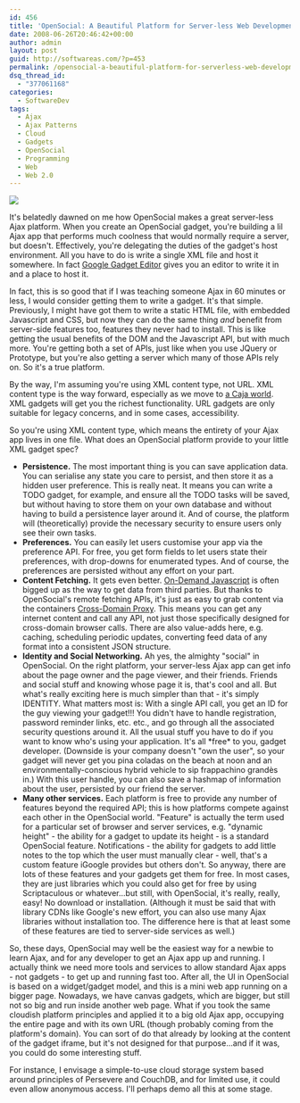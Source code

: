 ```yaml
---
id: 456
title: 'OpenSocial: A Beautiful Platform for Server-less Web Development'
date: 2008-06-26T20:46:42+00:00
author: admin
layout: post
guid: http://softwareas.com/?p=453
permalink: /opensocial-a-beautiful-platform-for-serverless-web-development/
dsq_thread_id:
  - "377061168"
categories:
  - SoftwareDev
tags:
  - Ajax
  - Ajax Patterns
  - Cloud
  - Gadgets
  - OpenSocial
  - Programming
  - Web
  - Web 2.0
---
```

<img src="http://picupper.com/2008/06/26/heartopensocial.png" />

It's belatedly dawned on me how OpenSocial makes a great server-less Ajax platform. When you create an OpenSocial gadget, you're building a lil Ajax app that performs much coolness that would normally require a server, but doesn't. Effectively, you're delegating the duties of the gadget's host environment. All you have to do is write a single XML file and host it somewhere. In fact <a href="http://code.google.com/apis/gadgets/docs/legacy/gs.html#Scratchpad">Google Gadget Editor</a> gives you an editor to write it in and a place to host it.

In fact, this is so good that if I was teaching someone Ajax in 60 minutes or less, I would consider getting them to write a gadget. It's that simple. Previously, I might have got them to write a static HTML file, with embedded Javascript and CSS, but now they can do the same thing <em>and</em> benefit from server-side features too, features they never had to install. This is like getting the usual benefits of the DOM and the Javascript API, but with much more.  You're getting both a set of APIs, just like when you use JQuery or Prototype, but you're also getting a server which many of those APIs rely on. So it's a true platform.

By the way, I'm assuming you're using XML content type, not URL. XML content type is the way forward, especially as we move to <a href="http://code.google.com/p/google-caja/">a Caja world</a>. XML gadgets will get you the richest functionality. URL gadgets are only suitable for legacy concerns, and in some cases, accessibility.

So you're using XML content type, which means the entirety of your Ajax app lives in one file. What does an OpenSocial platform provide to your little XML gadget spec?

<ul>
  <li><strong>Persistence.</strong> The most important thing is you can save application data. You can serialise any state you care to persist, and then store it as a hidden user preference. This is really neat. It means you can write a TODO gadget, for example, and ensure all the TODO tasks will be saved, but without having to store them on your own database and without having to build a persistence layer around it. And of course, the platform will (theoretically) provide the necessary security to ensure users only see their own tasks.</li>
  <li><strong>Preferences.</strong> You can easily let users customise your app via the preference API. For free, you get form fields to let users state their preferences, with drop-downs for enumerated types. And of course, the preferences are persisted without any effort on your part.</li>
  <li><strong>Content Fetching.</strong> It gets even better. <a href="http://ajaxpatterns.org/On-Demand_Javascript">On-Demand Javascript</a> is often bigged up as the way to get data from third parties. But thanks to OpenSocial's remote fetching APIs, it's just as easy to grab content via the containers <a href="http://ajaxpatterns.org/Cross-Domain_Proxy">Cross-Domain Proxy</a>. This means you can get any internet content and call any API, not just those specifically designed for cross-domain browser calls. There are also value-adds here, e.g. caching, scheduling periodic updates, converting feed data of any format into a consistent JSON structure.</li>
  <li><strong>Identity and Social Networking.</strong> Ah yes, the almighty "social" in OpenSocial. On the right platform, your server-less Ajax app can get info about the page owner and the page viewer, and their friends. Friends and social stuff and knowing whose page it is, that's cool and all. But what's really exciting here is much simpler than that - it's simply IDENTITY. What matters most is: With a single API call, you get an ID for the guy viewing your gadget!!! You didn't have to handle registration, password reminder links, etc. etc., and go through all the associated security questions around it. All the usual stuff you have to do if you want to know who's using your application. It's all *free* to you, gadget developer. (Downside is your company doesn't "own the user", so your gadget will never get you pina coladas on the beach at noon and an environmentally-conscious hybrid vehicle to sip frappachino grand&egrave;s in.) With this user handle, you can also save a hashmap of information about the user, persisted by our friend the server.</li>
  <li><strong>Many other services.</strong> Each platform is free to provide any number of features beyond the required API; this is how platforms compete against each other in the OpenSocial world. "Feature" is actually the term used for a particular set of browser and server services, e.g. "dynamic height" - the ability for a gadget to update its height - is a standard OpenSocial feature. Notifications - the ability for gadgets to add little notes to the top which the user must manually clear - well, that's a custom feature iGoogle provides but others don't. So anyway, there are lots of these features and your gadgets get them for free. In most cases, they are just libraries which you could also get for free by using Scriptaculous or whatever...but still, with OpenSocial, it's really, really, easy! No download or installation. (Although it must be said that with library CDNs like Google's new effort, you can also use many Ajax libraries without installation too. The difference here is that at least some of these features are tied to server-side services as well.)</li>
</ul>

So, these days, OpenSocial may well be the easiest way for a newbie to learn Ajax, and for any developer to get an Ajax app up and running. I actually think we need more tools and services to allow standard Ajax apps - not gadgets - to get up and running fast too. After all, the UI in OpenSocial is based on a widget/gadget model, and this is a mini web app running on a bigger page. Nowadays, we have canvas gadgets, which are bigger, but still not so big and run inside another web page. What if you took the same cloudish platform principles and applied it to a big old Ajax app, occupying the entire page and with its own URL (though probably coming from the platform's domain). You can sort of do that already by looking at the content of the gadget iframe, but it's not designed for that purpose...and if it was, you could do some interesting stuff.

For instance, I envisage a simple-to-use cloud storage system based around principles of Persevere and CouchDB, and for limited use, it could even allow anonymous access. I'll perhaps demo all this at some stage.
